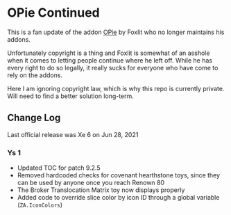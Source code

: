 # OPie Continued

This is a fan update of the addon [OPie](https://www.curseforge.com/wow/addons/opie) by Foxlit who no longer maintains his addons.

Unfortunately copyright is a thing and Foxlit is somewhat of an asshole when it comes to letting people continue where he left off. While he has every right to do so legally, it really sucks for everyone who have come to rely on the addons.

Here I am ignoring copyright law, which is why this repo is currently private. Will need to find a better solution long-term.


## Change Log
Last official release was Xe 6 on Jun 28, 2021

### Ys 1
- Updated TOC for patch 9.2.5
- Removed hardcoded checks for covenant hearthstone toys, since they can be used by anyone once you reach Renown 80
- The Broker Translocation Matrix toy now displays properly
- Added code to override slice color by icon ID through a global variable (``ZA.IconColors``) 
